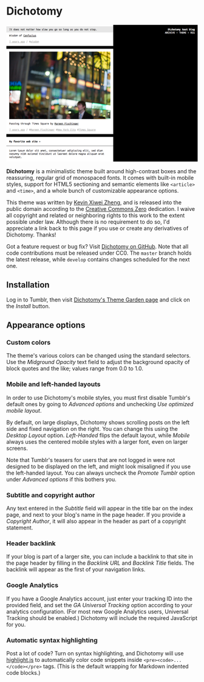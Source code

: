 # Dichotomy

![](screenshots/default.png)

**Dichotomy** is a minimalistic theme built around high-contrast boxes
and the reassuring, regular grid of monospaced fonts.
It comes with built-in mobile styles, support for HTML5 sectioning and
semantic elements like `<article>` and `<time>`, and a whole bunch of
customizable appearance options.

This theme was written by [Kevin Xiwei Zheng](https://room208.org/),
and is released into the public domain according to the [Creative
Commons Zero](http://creativecommons.org/publicdomain/zero/1.0/)
dedication.
I waive all copyright and related or neighboring rights to this work to
the extent possible under law.
Although there is no requirement to do so, I'd appreciate a link back to
this page if you use or create any derivatives of Dichotomy.
Thanks!

Got a feature request or bug fix?
Visit [Dichotomy on GitHub](https://github.com/kxz/dichotomy).
Note that all code contributions must be released under CC0.
The `master` branch holds the latest release,
while `develop` contains changes scheduled for the next one.


## Installation

Log in to Tumblr, then visit [Dichotomy's Theme Garden
page](http://www.tumblr.com/theme/38335) and click on the *Install*
button.


## Appearance options

### Custom colors

The theme's various colors can be changed using the standard selectors.
Use the *Midground Opacity* text field to adjust the background opacity
of block quotes and the like; values range from 0.0 to 1.0.

### Mobile and left-handed layouts

In order to use Dichotomy's mobile styles, you must first disable
Tumblr's default ones by going to *Advanced options* and unchecking *Use
optimized mobile layout*.

By default, on large displays, Dichotomy shows scrolling posts on the
left side and fixed navigation on the right.
You can change this using the *Desktop Layout* option.
*Left-Handed* flips the default layout, while *Mobile* always uses the
centered mobile styles with a larger font, even on larger screens.

Note that Tumblr's teasers for users that are not logged in were not
designed to be displayed on the left, and might look misaligned if you
use the left-handed layout.
You can always uncheck the *Promote Tumblr* option under *Advanced
options* if this bothers you.

### Subtitle and copyright author

Any text entered in the *Subtitle* field will appear in the title bar on
the index page, and next to your blog's name in the page header.
If you provide a *Copyright Author*, it will also appear in the header
as part of a copyright statement.

### Header backlink

If your blog is part of a larger site, you can include a backlink to
that site in the page header by filling in the *Backlink URL* and
*Backlink Title* fields.
The backlink will appear as the first of your navigation links.

### Google Analytics

If you have a Google Analytics account, just enter your tracking ID into
the provided field, and set the *GA Universal Tracking* option according
to your analytics configuration.
(For most new Google Analytics users, Universal Tracking should be
enabled.)
Dichotomy will include the required JavaScript for you.

### Automatic syntax highlighting

Post a lot of code?
Turn on syntax highlighting, and Dichotomy will use
[highlight.js](http://softwaremaniacs.org/soft/highlight/en/)
to automatically color code snippets inside
`<pre><code>...</code></pre>` tags.
(This is the default wrapping for Markdown indented code blocks.)
